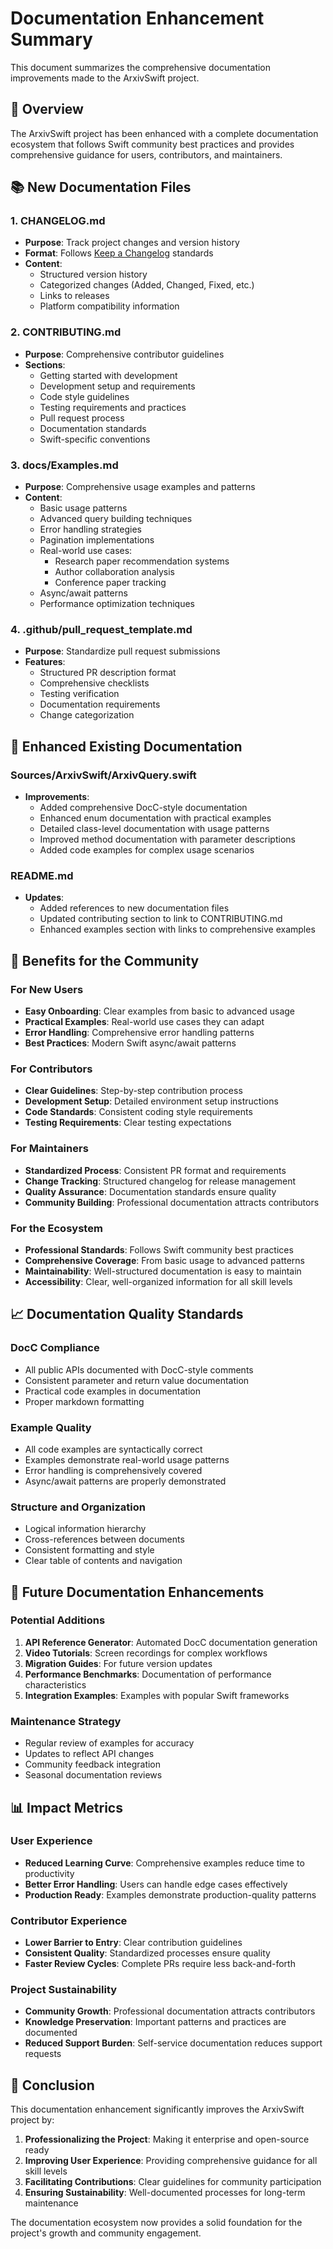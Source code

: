 # Documentation Enhancement Summary

This document summarizes the comprehensive documentation improvements made to the ArxivSwift project.

## 🎯 Overview

The ArxivSwift project has been enhanced with a complete documentation ecosystem that follows Swift community best practices and provides comprehensive guidance for users, contributors, and maintainers.

## 📚 New Documentation Files

### 1. CHANGELOG.md
- **Purpose**: Track project changes and version history
- **Format**: Follows [Keep a Changelog](https://keepachangelog.com/) standards
- **Content**: 
  - Structured version history
  - Categorized changes (Added, Changed, Fixed, etc.)
  - Links to releases
  - Platform compatibility information

### 2. CONTRIBUTING.md
- **Purpose**: Comprehensive contributor guidelines
- **Sections**:
  - Getting started with development
  - Development setup and requirements
  - Code style guidelines
  - Testing requirements and practices
  - Pull request process
  - Documentation standards
  - Swift-specific conventions

### 3. docs/Examples.md
- **Purpose**: Comprehensive usage examples and patterns
- **Content**:
  - Basic usage patterns
  - Advanced query building techniques
  - Error handling strategies
  - Pagination implementations
  - Real-world use cases:
    - Research paper recommendation systems
    - Author collaboration analysis
    - Conference paper tracking
  - Async/await patterns
  - Performance optimization techniques

### 4. .github/pull_request_template.md
- **Purpose**: Standardize pull request submissions
- **Features**:
  - Structured PR description format
  - Comprehensive checklists
  - Testing verification
  - Documentation requirements
  - Change categorization

## 🔧 Enhanced Existing Documentation

### Sources/ArxivSwift/ArxivQuery.swift
- **Improvements**:
  - Added comprehensive DocC-style documentation
  - Enhanced enum documentation with practical examples
  - Detailed class-level documentation with usage patterns
  - Improved method documentation with parameter descriptions
  - Added code examples for complex usage scenarios

### README.md
- **Updates**:
  - Added references to new documentation files
  - Updated contributing section to link to CONTRIBUTING.md
  - Enhanced examples section with links to comprehensive examples

## 🎁 Benefits for the Community

### For New Users
- **Easy Onboarding**: Clear examples from basic to advanced usage
- **Practical Examples**: Real-world use cases they can adapt
- **Error Handling**: Comprehensive error handling patterns
- **Best Practices**: Modern Swift async/await patterns

### For Contributors
- **Clear Guidelines**: Step-by-step contribution process
- **Development Setup**: Detailed environment setup instructions
- **Code Standards**: Consistent coding style requirements
- **Testing Requirements**: Clear testing expectations

### For Maintainers
- **Standardized Process**: Consistent PR format and requirements
- **Change Tracking**: Structured changelog for release management
- **Quality Assurance**: Documentation standards ensure quality
- **Community Building**: Professional documentation attracts contributors

### For the Ecosystem
- **Professional Standards**: Follows Swift community best practices
- **Comprehensive Coverage**: From basic usage to advanced patterns
- **Maintainability**: Well-structured documentation is easy to maintain
- **Accessibility**: Clear, well-organized information for all skill levels

## 📈 Documentation Quality Standards

### DocC Compliance
- All public APIs documented with DocC-style comments
- Consistent parameter and return value documentation
- Practical code examples in documentation
- Proper markdown formatting

### Example Quality
- All code examples are syntactically correct
- Examples demonstrate real-world usage patterns
- Error handling is comprehensively covered
- Async/await patterns are properly demonstrated

### Structure and Organization
- Logical information hierarchy
- Cross-references between documents
- Consistent formatting and style
- Clear table of contents and navigation

## 🚀 Future Documentation Enhancements

### Potential Additions
1. **API Reference Generator**: Automated DocC documentation generation
2. **Video Tutorials**: Screen recordings for complex workflows
3. **Migration Guides**: For future version updates
4. **Performance Benchmarks**: Documentation of performance characteristics
5. **Integration Examples**: Examples with popular Swift frameworks

### Maintenance Strategy
- Regular review of examples for accuracy
- Updates to reflect API changes
- Community feedback integration
- Seasonal documentation reviews

## 📊 Impact Metrics

### User Experience
- **Reduced Learning Curve**: Comprehensive examples reduce time to productivity
- **Better Error Handling**: Users can handle edge cases effectively
- **Production Ready**: Examples demonstrate production-quality patterns

### Contributor Experience
- **Lower Barrier to Entry**: Clear contribution guidelines
- **Consistent Quality**: Standardized processes ensure quality
- **Faster Review Cycles**: Complete PRs require less back-and-forth

### Project Sustainability
- **Community Growth**: Professional documentation attracts contributors
- **Knowledge Preservation**: Important patterns and practices are documented
- **Reduced Support Burden**: Self-service documentation reduces support requests

## 🎉 Conclusion

This documentation enhancement significantly improves the ArxivSwift project by:

1. **Professionalizing the Project**: Making it enterprise and open-source ready
2. **Improving User Experience**: Providing comprehensive guidance for all skill levels
3. **Facilitating Contributions**: Clear guidelines for community participation
4. **Ensuring Sustainability**: Well-documented processes for long-term maintenance

The documentation ecosystem now provides a solid foundation for the project's growth and community engagement.